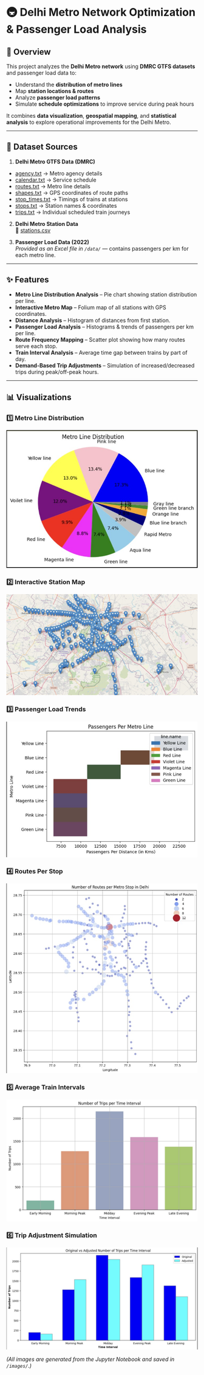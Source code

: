# 🚇 Delhi Metro Network Optimization & Passenger Load Analysis

## 📌 Overview
This project analyzes the **Delhi Metro network** using **DMRC GTFS datasets** and passenger load data to:
- Understand the **distribution of metro lines**
- Map **station locations & routes**
- Analyze **passenger load patterns**
- Simulate **schedule optimizations** to improve service during peak hours

It combines **data visualization**, **geospatial mapping**, and **statistical analysis** to explore operational improvements for the Delhi Metro.

---

## 📂 Dataset Sources

1. **Delhi Metro GTFS Data (DMRC)**

- [agency.txt](datasets/agency.txt) → Metro agency details  
- [calendar.txt](datasets/calendar.txt) → Service schedule  
- [routes.txt](datasets/routes.txt) → Metro line details  
- [shapes.txt](datasets/shapes.txt) → GPS coordinates of route paths  
- [stop_times.txt](datasets/stop_times.txt) → Timings of trains at stations  
- [stops.txt](datasets/stops.txt) → Station names & coordinates  
- [trips.txt](datasets/trips.txt) → Individual scheduled train journeys  
 

2. **Delhi Metro Station Data**  
   🔗 [stations.csv](datasets/Delhi_metro.csv) 

3. **Passenger Load Data (2022)**  
   *Provided as an Excel file in `/data/`* — contains passengers per km for each metro line.

---

## ✨ Features
- **Metro Line Distribution Analysis** – Pie chart showing station distribution per line.
- **Interactive Metro Map** – Folium map of all stations with GPS coordinates.
- **Distance Analysis** – Histogram of distances from first station.
- **Passenger Load Analysis** – Histograms & trends of passengers per km per line.
- **Route Frequency Mapping** – Scatter plot showing how many routes serve each stop.
- **Train Interval Analysis** – Average time gap between trains by part of day.
- **Demand-Based Trip Adjustments** – Simulation of increased/decreased trips during peak/off-peak hours.

---

## 📊 Visualizations

### 1️⃣ Metro Line Distribution
![Metro Line Distribution](images/metro_line_distribution.jpg)

### 2️⃣ Interactive Station Map
![Metro Station Map](images/metro_station_map.jpg)

### 3️⃣ Passenger Load Trends
![Passenger Load](images/passengers_load.jpg)

### 4️⃣ Routes Per Stop
![Routes per Stop](images/routes_per_stop.jpg)

### 5️⃣ Average Train Intervals
![Train Intervals](images/train_intervals.jpg)

### 6️⃣ Trip Adjustment Simulation
![Trip Adjustment](images/trip_adjustments.jpg)

*(All images are generated from the Jupyter Notebook and saved in `/images/`.)*
